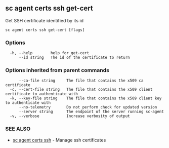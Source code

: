 ## sc agent certs ssh get-cert

Get SSH certificate identified by its id

```
sc agent certs ssh get-cert [flags]
```

### Options

```
  -h, --help        help for get-cert
      --id string   The id of the certificate to return
```

### Options inherited from parent commands

```
      --ca-file string     The file that contains the x509 ca certificate
  -c, --cert-file string   The file that contains the x509 client certificate to authenticate with
  -k, --key-file string    The file that contains the x509 client key to authenticate with
      --no-telemetry       Do not perform check for updated version
      --server string      The endpoint of the server running sc-agent
  -v, --verbose            Increase verbosity of output
```

### SEE ALSO

* [sc agent certs ssh](sc_agent_certs_ssh.md)	 - Manage ssh certificates

